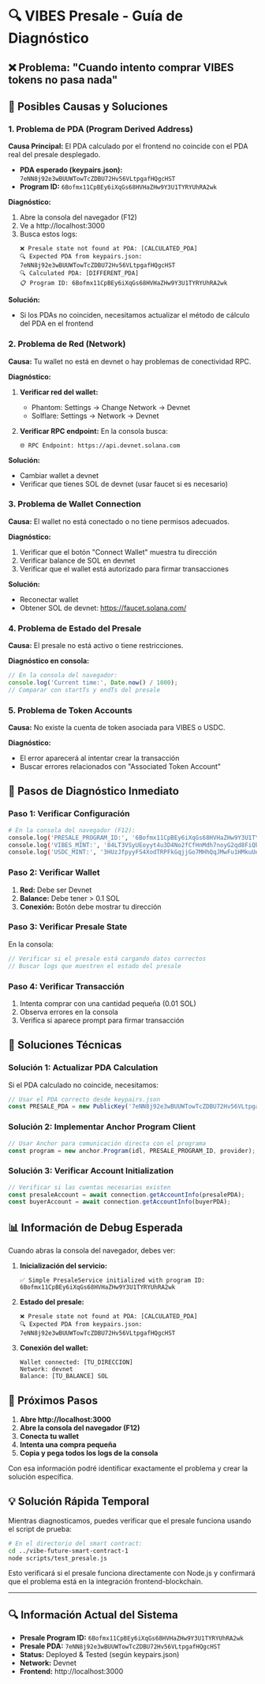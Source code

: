 # 🔍 VIBES Presale - Guía de Diagnóstico

## ❌ Problema: "Cuando intento comprar VIBES tokens no pasa nada"

## 🎯 Posibles Causas y Soluciones

### 1. **Problema de PDA (Program Derived Address)**

**Causa Principal:** El PDA calculado por el frontend no coincide con el PDA real del presale desplegado.

- **PDA esperado (keypairs.json):** `7eNN8j92e3wBUUWTowTcZDBU72Hv56VLtpgafHQgcHST`
- **Program ID:** `6Bofmx11CpBEy6iXqGs68HVHaZHw9Y3U1TYRYUhRA2wk`

**Diagnóstico:**
1. Abre la consola del navegador (F12)
2. Ve a http://localhost:3000
3. Busca estos logs:
   ```
   ❌ Presale state not found at PDA: [CALCULATED_PDA]
   🔍 Expected PDA from keypairs.json: 7eNN8j92e3wBUUWTowTcZDBU72Hv56VLtpgafHQgcHST
   🔍 Calculated PDA: [DIFFERENT_PDA]
   📋 Program ID: 6Bofmx11CpBEy6iXqGs68HVHaZHw9Y3U1TYRYUhRA2wk
   ```

**Solución:**
- Si los PDAs no coinciden, necesitamos actualizar el método de cálculo del PDA en el frontend

### 2. **Problema de Red (Network)**

**Causa:** Tu wallet no está en devnet o hay problemas de conectividad RPC.

**Diagnóstico:**
1. **Verificar red del wallet:**
   - Phantom: Settings → Change Network → Devnet
   - Solflare: Settings → Network → Devnet

2. **Verificar RPC endpoint:** En la consola busca:
   ```
   🌐 RPC Endpoint: https://api.devnet.solana.com
   ```

**Solución:**
- Cambiar wallet a devnet
- Verificar que tienes SOL de devnet (usar faucet si es necesario)

### 3. **Problema de Wallet Connection**

**Causa:** El wallet no está conectado o no tiene permisos adecuados.

**Diagnóstico:**
1. Verificar que el botón "Connect Wallet" muestra tu dirección
2. Verificar balance de SOL en devnet
3. Verificar que el wallet está autorizado para firmar transacciones

**Solución:**
- Reconectar wallet
- Obtener SOL de devnet: https://faucet.solana.com/

### 4. **Problema de Estado del Presale**

**Causa:** El presale no está activo o tiene restricciones.

**Diagnóstico en consola:**
```javascript
// En la consola del navegador:
console.log('Current time:', Date.now() / 1000);
// Comparar con startTs y endTs del presale
```

### 5. **Problema de Token Accounts**

**Causa:** No existe la cuenta de token asociada para VIBES o USDC.

**Diagnóstico:**
- El error aparecerá al intentar crear la transacción
- Buscar errores relacionados con "Associated Token Account"

## 🚀 Pasos de Diagnóstico Inmediato

### Paso 1: Verificar Configuración
```bash
# En la consola del navegador (F12):
console.log('PRESALE_PROGRAM_ID:', '6Bofmx11CpBEy6iXqGs68HVHaZHw9Y3U1TYRYUhRA2wk');
console.log('VIBES_MINT:', '84LT3VSyUEoyyt4u3D4No2fCfHnMdh7noyG2qd8FiQbo');
console.log('USDC_MINT:', '3HUzJfpyyFS4XodTRPFkGqjjGo7MHhQqJMwFu1HMkuUe');
```

### Paso 2: Verificar Wallet
1. **Red:** Debe ser Devnet
2. **Balance:** Debe tener > 0.1 SOL
3. **Conexión:** Botón debe mostrar tu dirección

### Paso 3: Verificar Presale State
En la consola:
```javascript
// Verificar si el presale está cargando datos correctos
// Buscar logs que muestren el estado del presale
```

### Paso 4: Verificar Transacción
1. Intenta comprar con una cantidad pequeña (0.01 SOL)
2. Observa errores en la consola
3. Verifica si aparece prompt para firmar transacción

## 🔧 Soluciones Técnicas

### Solución 1: Actualizar PDA Calculation
Si el PDA calculado no coincide, necesitamos:

```typescript
// Usar el PDA correcto desde keypairs.json
const PRESALE_PDA = new PublicKey('7eNN8j92e3wBUUWTowTcZDBU72Hv56VLtpgafHQgcHST');
```

### Solución 2: Implementar Anchor Program Client
```typescript
// Usar Anchor para comunicación directa con el programa
const program = new anchor.Program(idl, PRESALE_PROGRAM_ID, provider);
```

### Solución 3: Verificar Account Initialization
```typescript
// Verificar si las cuentas necesarias existen
const presaleAccount = await connection.getAccountInfo(presalePDA);
const buyerAccount = await connection.getAccountInfo(buyerPDA);
```

## 📊 Información de Debug Esperada

Cuando abras la consola del navegador, debes ver:

1. **Inicialización del servicio:**
   ```
   ✅ Simple PresaleService initialized with program ID: 6Bofmx11CpBEy6iXqGs68HVHaZHw9Y3U1TYRYUhRA2wk
   ```

2. **Estado del presale:**
   ```
   ❌ Presale state not found at PDA: [CALCULATED_PDA]
   🔍 Expected PDA from keypairs.json: 7eNN8j92e3wBUUWTowTcZDBU72Hv56VLtpgafHQgcHST
   ```

3. **Conexión del wallet:**
   ```
   Wallet connected: [TU_DIRECCION]
   Network: devnet
   Balance: [TU_BALANCE] SOL
   ```

## 🎯 Próximos Pasos

1. **Abre http://localhost:3000**
2. **Abre la consola del navegador (F12)**
3. **Conecta tu wallet**
4. **Intenta una compra pequeña**
5. **Copia y pega todos los logs de la consola**

Con esa información podré identificar exactamente el problema y crear la solución específica.

## 💡 Solución Rápida Temporal

Mientras diagnosticamos, puedes verificar que el presale funciona usando el script de prueba:

```bash
# En el directorio del smart contract:
cd ../vibe-future-smart-contract-1
node scripts/test_presale.js
```

Esto verificará si el presale funciona directamente con Node.js y confirmará que el problema está en la integración frontend-blockchain.

---

## 🔍 Información Actual del Sistema

- **Presale Program ID:** `6Bofmx11CpBEy6iXqGs68HVHaZHw9Y3U1TYRYUhRA2wk`
- **Presale PDA:** `7eNN8j92e3wBUUWTowTcZDBU72Hv56VLtpgafHQgcHST`
- **Status:** Deployed & Tested (según keypairs.json)
- **Network:** Devnet
- **Frontend:** http://localhost:3000
